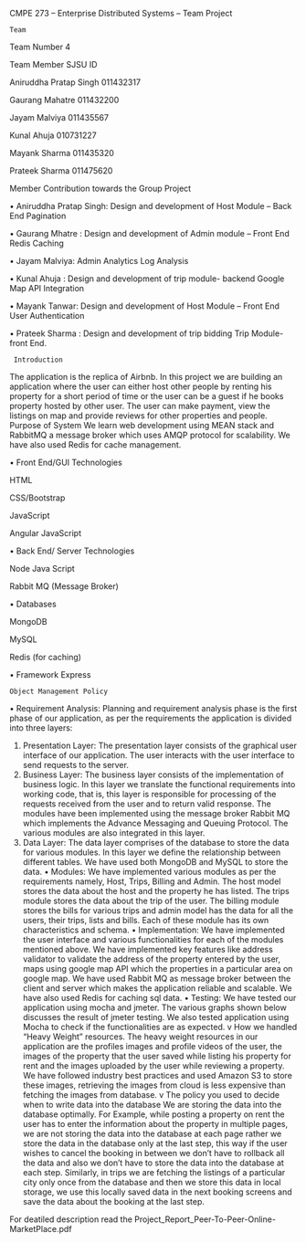 
CMPE 273 – Enterprise Distributed Systems – Team Project
    
    Team


  Team Number 4

  Team Member SJSU ID
  
  Aniruddha Pratap Singh 011432317
  
  Gaurang Mahatre 011432200
  
  Jayam Malviya 011435567
  
  Kunal Ahuja 010731227
  
  Mayank Sharma 011435320
  
  Prateek Sharma 011475620
  
Member Contribution towards the Group Project

• Aniruddha Pratap Singh:
Design and development of Host Module – Back End
Pagination

• Gaurang Mhatre :
Design and development of Admin module – Front End
Redis Caching

• Jayam Malviya:
Admin Analytics
Log Analysis

• Kunal Ahuja :
Design and development of trip module- backend
Google Map API Integration

• Mayank Tanwar:
Design and development of Host Module – Front End
User Authentication

• Prateek Sharma :
Design and development of trip bidding
Trip Module-front End.

     Introduction

The application is the replica of Airbnb. In this project we are building an application
where the user can either host other people by renting his property for a short period of
time or the user can be a guest if he books property hosted by other user. The user can
make payment, view the listings on map and provide reviews for other properties and
people.
Purpose of System
We learn web development using MEAN stack and RabbitMQ a message broker which
uses AMQP protocol for scalability. We have also used Redis for cache management.

• Front End/GUI Technologies

HTML

CSS/Bootstrap

JavaScript

Angular JavaScript
  
• Back End/ Server Technologies

  Node Java Script
  
  Rabbit MQ (Message Broker)


• Databases
 
 MongoDB
  
  MySQL
   
  Redis (for caching)
  
 
• Framework
 Express


    Object Management Policy
 
 • Requirement Analysis:
Planning and requirement analysis phase is the first phase of our application, as
per the requirements the application is divided into three layers:
1. Presentation Layer: The presentation layer consists of the graphical user
interface of our application. The user interacts with the user interface to send
requests to the server.
2. Business Layer: The business layer consists of the implementation of business
logic. In this layer we translate the functional requirements into working code,
that is, this layer is responsible for processing of the requests received from
the user and to return valid response. The modules have been implemented
using the message broker Rabbit MQ which implements the Advance
Messaging and Queuing Protocol. The various modules are also integrated in
this layer.
3. Data Layer: The data layer comprises of the database to store the data for
various modules. In this layer we define the relationship between different
tables. We have used both MongoDB and MySQL to store the data.
• Modules:
We have implemented various modules as per the requirements namely, Host,
Trips, Billing and Admin. The host model stores the data about the host and the
property he has listed. The trips module stores the data about the trip of the user.
The billing module stores the bills for various trips and admin model has the data
for all the users, their trips, lists and bills. Each of these module has its own
characteristics and schema.
• Implementation:
We have implemented the user interface and various functionalities for each of
the modules mentioned above. We have implemented key features like address
validator to validate the address of the property entered by the user, maps using
google map API which the properties in a particular area on google map. We have
used Rabbit MQ as message broker between the client and server which makes
the application reliable and scalable. We have also used Redis for caching sql data.
• Testing:
We have tested our application using mocha and jmeter. The various graphs
shown below discusses the result of jmeter testing. We also tested application
using Mocha to check if the functionalities are as expected.
v How we handled “Heavy Weight” resources.
The heavy weight resources in our application are the profiles images and profile videos
of the user, the images of the property that the user saved while listing his property for
rent and the images uploaded by the user while reviewing a property. We have followed
industry best practices and used Amazon S3 to store these images, retrieving the images
from cloud is less expensive than fetching the images from database.
v The policy you used to decide when to write data into the database
We are storing the data into the database optimally. For Example, while posting a
property on rent the user has to enter the information about the property in multiple
pages, we are not storing the data into the database at each page rather we store the
data in the database only at the last step, this way if the user wishes to cancel the booking
in between we don’t have to rollback all the data and also we don’t have to store the data
into the database at each step. Similarly, in trips we are fetching the listings of a particular
city only once from the database and then we store this data in local storage, we use this
locally saved data in the next booking screens and save the data about the booking at the
last step.

For deatiled description read the  Project_Report_Peer-To-Peer-Online-MarketPlace.pdf

